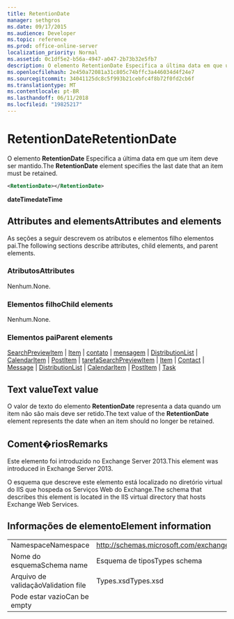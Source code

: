 ```yaml
---
title: RetentionDate
manager: sethgros
ms.date: 09/17/2015
ms.audience: Developer
ms.topic: reference
ms.prod: office-online-server
localization_priority: Normal
ms.assetid: 0c1df5e2-b56a-4947-a047-2b73b32e5fb7
description: O elemento RetentionDate Especifica a última data em que um item deve ser mantido.
ms.openlocfilehash: 2e450a72081a31c805c74bffc3a446034d4f24e7
ms.sourcegitcommit: 34041125dc8c5f993b21cebfc4f8b72f0fd2cb6f
ms.translationtype: MT
ms.contentlocale: pt-BR
ms.lasthandoff: 06/11/2018
ms.locfileid: "19825217"
---
```

# <a name="retentiondate"></a><span data-ttu-id="47d06-103">RetentionDate</span><span class="sxs-lookup"><span data-stu-id="47d06-103">RetentionDate</span></span>

<span data-ttu-id="47d06-104">O elemento **RetentionDate** Especifica a última data em que um item deve ser mantido.</span><span class="sxs-lookup"><span data-stu-id="47d06-104">The **RetentionDate** element specifies the last date that an item must be retained.</span></span> 
  
```XML
<RetentionDate></RetentionDate>
```

 <span data-ttu-id="47d06-105">**dateTime**</span><span class="sxs-lookup"><span data-stu-id="47d06-105">**dateTime**</span></span>
## <a name="attributes-and-elements"></a><span data-ttu-id="47d06-106">Attributes and elements</span><span class="sxs-lookup"><span data-stu-id="47d06-106">Attributes and elements</span></span>

<span data-ttu-id="47d06-107">As seções a seguir descrevem os atributos e elementos filho elementos pai.</span><span class="sxs-lookup"><span data-stu-id="47d06-107">The following sections describe attributes, child elements, and parent elements.</span></span>
  
### <a name="attributes"></a><span data-ttu-id="47d06-108">Atributos</span><span class="sxs-lookup"><span data-stu-id="47d06-108">Attributes</span></span>

<span data-ttu-id="47d06-109">Nenhum.</span><span class="sxs-lookup"><span data-stu-id="47d06-109">None.</span></span>
  
### <a name="child-elements"></a><span data-ttu-id="47d06-110">Elementos filho</span><span class="sxs-lookup"><span data-stu-id="47d06-110">Child elements</span></span>

<span data-ttu-id="47d06-111">Nenhum.</span><span class="sxs-lookup"><span data-stu-id="47d06-111">None.</span></span>
  
### <a name="parent-elements"></a><span data-ttu-id="47d06-112">Elementos pai</span><span class="sxs-lookup"><span data-stu-id="47d06-112">Parent elements</span></span>

<span data-ttu-id="47d06-113">[SearchPreviewItem](searchpreviewitem.md) | [Item](item.md) | [contato](contact.md) | [mensagem](message-ex15websvcsotherref.md) | [DistributionList](distributionlist.md) | [CalendarItem](calendaritem.md) | [PostItem](postitem.md) | [tarefa](task.md)</span><span class="sxs-lookup"><span data-stu-id="47d06-113">[SearchPreviewItem](searchpreviewitem.md) | [Item](item.md) | [Contact](contact.md) | [Message](message-ex15websvcsotherref.md) | [DistributionList](distributionlist.md) | [CalendarItem](calendaritem.md) | [PostItem](postitem.md) | [Task](task.md)</span></span>
  
## <a name="text-value"></a><span data-ttu-id="47d06-114">Text value</span><span class="sxs-lookup"><span data-stu-id="47d06-114">Text value</span></span>

<span data-ttu-id="47d06-115">O valor de texto do elemento **RetentionDate** representa a data quando um item não são mais deve ser retido.</span><span class="sxs-lookup"><span data-stu-id="47d06-115">The text value of the **RetentionDate** element represents the date when an item should no longer be retained.</span></span> 
  
## <a name="remarks"></a><span data-ttu-id="47d06-116">Coment�rios</span><span class="sxs-lookup"><span data-stu-id="47d06-116">Remarks</span></span>

<span data-ttu-id="47d06-117">Este elemento foi introduzido no Exchange Server 2013.</span><span class="sxs-lookup"><span data-stu-id="47d06-117">This element was introduced in Exchange Server 2013.</span></span>
  
<span data-ttu-id="47d06-118">O esquema que descreve este elemento está localizado no diretório virtual do IIS que hospeda os Serviços Web do Exchange.</span><span class="sxs-lookup"><span data-stu-id="47d06-118">The schema that describes this element is located in the IIS virtual directory that hosts Exchange Web Services.</span></span>
  
## <a name="element-information"></a><span data-ttu-id="47d06-119">Informações de elemento</span><span class="sxs-lookup"><span data-stu-id="47d06-119">Element information</span></span>

|||
|:-----|:-----|
|<span data-ttu-id="47d06-120">Namespace</span><span class="sxs-lookup"><span data-stu-id="47d06-120">Namespace</span></span>  <br/> |http://schemas.microsoft.com/exchange/services/2006/types  <br/> |
|<span data-ttu-id="47d06-121">Nome do esquema</span><span class="sxs-lookup"><span data-stu-id="47d06-121">Schema name</span></span>  <br/> |<span data-ttu-id="47d06-122">Esquema de tipos</span><span class="sxs-lookup"><span data-stu-id="47d06-122">Types schema</span></span>  <br/> |
|<span data-ttu-id="47d06-123">Arquivo de validação</span><span class="sxs-lookup"><span data-stu-id="47d06-123">Validation file</span></span>  <br/> |<span data-ttu-id="47d06-124">Types.xsd</span><span class="sxs-lookup"><span data-stu-id="47d06-124">Types.xsd</span></span>  <br/> |
|<span data-ttu-id="47d06-125">Pode estar vazio</span><span class="sxs-lookup"><span data-stu-id="47d06-125">Can be empty</span></span>  <br/> ||
   

